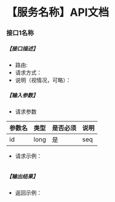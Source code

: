 # 【服务名称】API文档

### 接口1名称

##### 【接口描述】

* 路由:
* 请求方式：
* 说明（视情况，可略）：

##### 【输入参数】

* 请求参数

|参数名|类型|是否必须|说明|
|:------|:------|:------|:------|
|id|long|是|seq

* 请求示例：

```
```

##### 【输出结果】

* 返回示例：

```
```

